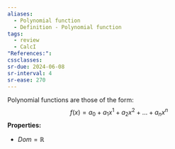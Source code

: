 ```yaml
---
aliases:
  - Polynomial function
  - Definition - Polynomial function
tags:
  - review
  - CalcI
"References:": 
cssclasses:
sr-due: 2024-06-08
sr-interval: 4
sr-ease: 270
---
```

Polynomial functions are those of the form: 
$$
f(x) = a_0 + a_1x^1 + a_2 x^2 + ... + a_nx^n 
$$
**Properties:**
+ $Dom = \mathbb{R}$

